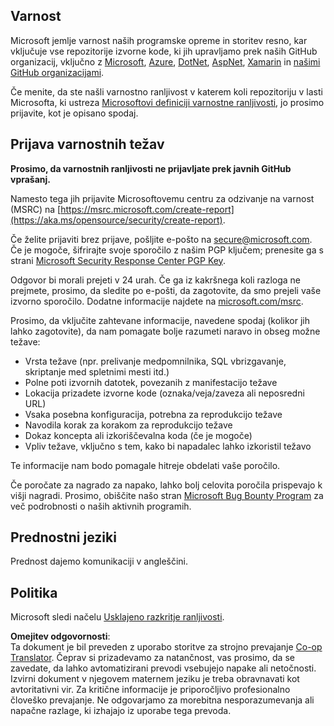 <!--
CO_OP_TRANSLATOR_METADATA:
{
  "original_hash": "2d33a71bed73d6daee78e2d473ece975",
  "translation_date": "2025-05-19T12:16:07+00:00",
  "source_file": "SECURITY.md",
  "language_code": "sl"
}
-->
## Varnost

Microsoft jemlje varnost naših programske opreme in storitev resno, kar vključuje vse repozitorije izvorne kode, ki jih upravljamo prek naših GitHub organizacij, vključno z [Microsoft](https://github.com/microsoft), [Azure](https://github.com/Azure), [DotNet](https://github.com/dotnet), [AspNet](https://github.com/aspnet), [Xamarin](https://github.com/xamarin) in [našimi GitHub organizacijami](https://opensource.microsoft.com/).

Če menite, da ste našli varnostno ranljivost v katerem koli repozitoriju v lasti Microsofta, ki ustreza [Microsoftovi definiciji varnostne ranljivosti](https://aka.ms/opensource/security/definition), jo prosimo prijavite, kot je opisano spodaj.

## Prijava varnostnih težav

**Prosimo, da varnostnih ranljivosti ne prijavljate prek javnih GitHub vprašanj.**

Namesto tega jih prijavite Microsoftovemu centru za odzivanje na varnost (MSRC) na [https://msrc.microsoft.com/create-report](https://aka.ms/opensource/security/create-report).

Če želite prijaviti brez prijave, pošljite e-pošto na [secure@microsoft.com](mailto:secure@microsoft.com). Če je mogoče, šifrirajte svoje sporočilo z našim PGP ključem; prenesite ga s strani [Microsoft Security Response Center PGP Key](https://aka.ms/opensource/security/pgpkey).

Odgovor bi morali prejeti v 24 urah. Če ga iz kakršnega koli razloga ne prejmete, prosimo, da sledite po e-pošti, da zagotovite, da smo prejeli vaše izvorno sporočilo. Dodatne informacije najdete na [microsoft.com/msrc](https://aka.ms/opensource/security/msrc).

Prosimo, da vključite zahtevane informacije, navedene spodaj (kolikor jih lahko zagotovite), da nam pomagate bolje razumeti naravo in obseg možne težave:

  * Vrsta težave (npr. prelivanje medpomnilnika, SQL vbrizgavanje, skriptanje med spletnimi mesti itd.)
  * Polne poti izvornih datotek, povezanih z manifestacijo težave
  * Lokacija prizadete izvorne kode (oznaka/veja/zaveza ali neposredni URL)
  * Vsaka posebna konfiguracija, potrebna za reprodukcijo težave
  * Navodila korak za korakom za reprodukcijo težave
  * Dokaz koncepta ali izkoriščevalna koda (če je mogoče)
  * Vpliv težave, vključno s tem, kako bi napadalec lahko izkoristil težavo

Te informacije nam bodo pomagale hitreje obdelati vaše poročilo.

Če poročate za nagrado za napako, lahko bolj celovita poročila prispevajo k višji nagradi. Prosimo, obiščite našo stran [Microsoft Bug Bounty Program](https://aka.ms/opensource/security/bounty) za več podrobnosti o naših aktivnih programih.

## Prednostni jeziki

Prednost dajemo komunikaciji v angleščini.

## Politika

Microsoft sledi načelu [Usklajeno razkritje ranljivosti](https://aka.ms/opensource/security/cvd).

**Omejitev odgovornosti**:  
Ta dokument je bil preveden z uporabo storitve za strojno prevajanje [Co-op Translator](https://github.com/Azure/co-op-translator). Čeprav si prizadevamo za natančnost, vas prosimo, da se zavedate, da lahko avtomatizirani prevodi vsebujejo napake ali netočnosti. Izvirni dokument v njegovem maternem jeziku je treba obravnavati kot avtoritativni vir. Za kritične informacije je priporočljivo profesionalno človeško prevajanje. Ne odgovarjamo za morebitna nesporazumevanja ali napačne razlage, ki izhajajo iz uporabe tega prevoda.